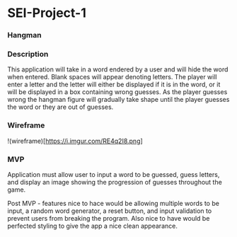 # SEI-Project-1

### Hangman

### Description
This application will take in a word endered by a user and will hide the word when entered. Blank spaces will appear denoting letters. The player will enter a letter and the letter will either be displayed if it is in the word, or it will be displayed in a box containing wrong guesses. As the player guesses wrong the hangman figure will gradually take shape until the player guesses the word or they are out of guesses.

### Wireframe

!(wireframe)[https://i.imgur.com/RE4q2I8.png]

### MVP
Application must allow user to input a word to be guessed, guess letters, and display an image showing the progression of guesses throughout the game. 

Post MVP - features nice to hace would be allowing multiple words to be input, a random word generator, a reset button, and input validation to prevent users from breaking the program. Also nice to have would be perfected styling to give the app a nice clean appearance.